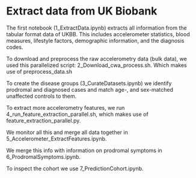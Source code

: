 # Extract data from UK Biobank

The first notebook (1_ExtractData.ipynb) extracts all information from the tabular format data of UKBB. This includes accelerometer statistics, blood measures, lifestyle factors, demographic information, and the diagnosis codes.

To download and preprocess the raw accelerometry data (bulk data), we used this parallelized script: 2_Download_cwa_process.sh.
Which makes use of preprocess_data.sh

To create the disease groups (3_CurateDatasets.ipynb) we identify prodromal and diagnosed cases and match age-, and sex-matched unaffected controls to them.

To extract more accelerometry features, we run 4_run_feature_extraction_parallel.sh, which makes use of feature_extraction_parallel.py.

We monitor all this and merge all data together in 5_Accelerometer_ExtractFeatures.ipynb.

We merge this info with information on prodromal symptoms in 6_ProdromalSymptoms.ipynb.

To inspect the cohort we use 7_PredictionCohort.ipynb.